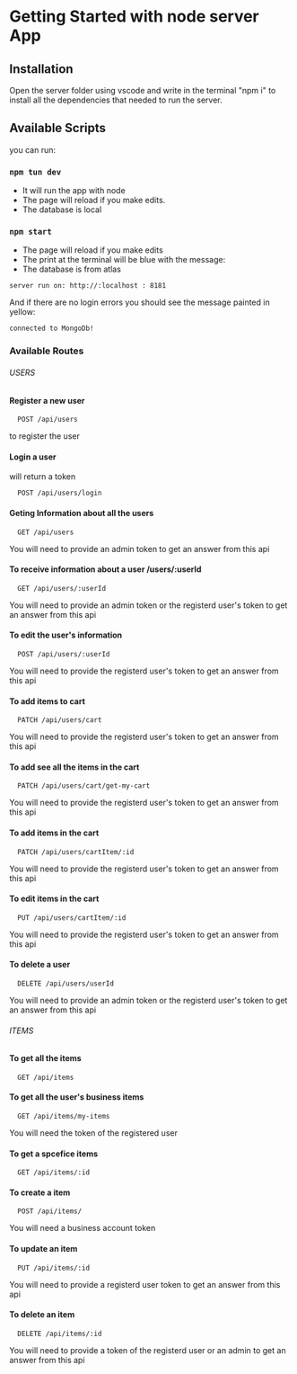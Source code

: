 # Getting Started with node server App

## Installation

Open the server folder using vscode and write in the terminal "npm i" to install all
the dependencies that needed to run the server.

## Available Scripts

you can run:

### `npm tun dev`

- It will run the app with node
- The page will reload if you make edits.
- The database is local

### `npm start`

- The page will reload if you make edits
- The print at the terminal will be blue with the message:
- The database is from atlas

`server run on: http://:localhost : 8181`

And if there are no login errors you should see the message painted in yellow:

`connected to MongoDb!`

### Available Routes

###### USERS

#### Register a new user

```http
  POST /api/users
```

to register the user

#### Login a user

will return a token

```http
  POST /api/users/login
```

#### Geting Information about all the users

```http
  GET /api/users
```

You will need to provide an admin token to get an answer from this api

#### To receive information about a user /users/:userId

```http
  GET /api/users/:userId
```

You will need to provide an admin token or the registerd user's token to get an answer from this api

#### To edit the user's information

```http
  POST /api/users/:userId
```

You will need to provide the registerd user's token to get an answer from this api

#### To add items to cart

```http
  PATCH /api/users/cart
```

You will need to provide the registerd user's token to get an answer from this api

#### To add see all the items in the cart

```http
  PATCH /api/users/cart/get-my-cart
```

You will need to provide the registerd user's token to get an answer from this api

#### To add items in the cart

```http
  PATCH /api/users/cartItem/:id
```

You will need to provide the registerd user's token to get an answer from this api

#### To edit items in the cart

```http
  PUT /api/users/cartItem/:id
```

You will need to provide the registerd user's token to get an answer from this api

#### To delete a user

```http
  DELETE /api/users/userId
```

You will need to provide an admin token or the registerd user's token to get an answer from this api

###### ITEMS

#### To get all the items

```http
  GET /api/items
```

#### To get all the user's business items

```http
  GET /api/items/my-items
```

You will need the token of the registered user

#### To get a spcefice items

```http
  GET /api/items/:id
```

#### To create a item

```http
  POST /api/items/
```

You will need a business account token

#### To update an item

```http
  PUT /api/items/:id
```

You will need to provide a registerd user token to get an answer from this api

#### To delete an item

```http
  DELETE /api/items/:id
```

You will need to provide a token of the registerd user or an admin to get an answer from this api
